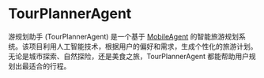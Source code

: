 # TourPlannerAgent
游规划助手 (TourPlannerAgent) 是一个基于 [MobileAgent](https://github.com/X-PLUG/MobileAgent) 的智能旅游规划系统。该项目利用人工智能技术，根据用户的偏好和需求，生成个性化的旅游计划。无论是城市探索、自然探险，还是美食之旅，TourPlannerAgent 都能帮助用户规划出最适合的行程。
